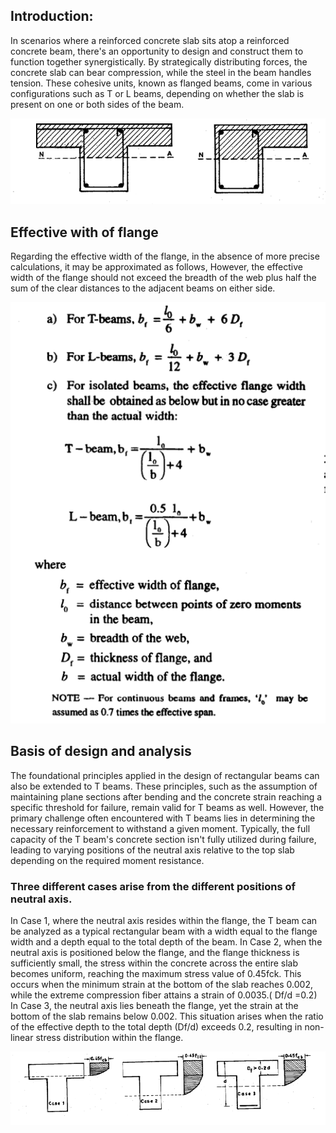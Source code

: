 
## Introduction:

In scenarios where a reinforced concrete slab sits atop a reinforced concrete beam, there's an opportunity to design and construct them to function together synergistically. By strategically distributing forces, the concrete slab can bear compression, while the steel in the beam handles tension. These cohesive units, known as flanged beams, come in various configurations such as T or L beams, depending on whether the slab is present on one or both sides of the beam.

![*flangedBeam1*](images/flangedBeam1.png)

## Effective with of flange

Regarding the effective width of the flange, in the absence of more precise calculations, it may be approximated as follows, However, the effective width of the flange should not exceed the breadth of the web plus half the sum of the clear distances to the adjacent beams on either side.

![*formula*](images/formula.png)

## Basis of design and analysis 

The foundational principles applied in the design of rectangular beams can also be extended to T beams. These principles, such as the assumption of maintaining plane sections after bending and the concrete strain reaching a specific threshold for failure, remain valid for T beams as well. However, the primary challenge often encountered with T beams lies in determining the necessary reinforcement to withstand a given moment. Typically, the full capacity of the T beam's concrete section isn't fully utilized during failure, leading to varying positions of the neutral axis relative to the top slab depending on the required moment resistance.

### Three different cases arise from the different positions of neutral axis. 

In Case 1, where the neutral axis resides within the flange, the T beam can be analyzed as a typical rectangular beam with a width equal to the flange width and a depth equal to the total depth of the beam.
In Case 2, when the neutral axis is positioned below the flange, and the flange thickness is sufficiently small, the stress within the concrete across the entire slab becomes uniform, reaching the maximum stress value of 0.45fck. This occurs when the minimum strain at the bottom of the slab reaches 0.002, while the extreme compression fiber attains a strain of 0.0035.( Df/d =0.2)
In Case 3, the neutral axis lies beneath the flange, yet the strain at the bottom of the slab remains below 0.002. This situation arises when the ratio of the effective depth to the total depth (Df/d) exceeds 0.2, resulting in non-linear stress distribution within the flange.

![*flangedBeam2*](images/flangedBeam2.png)



